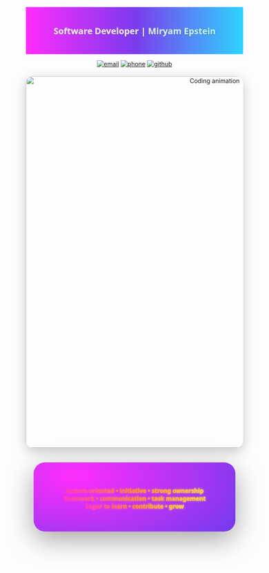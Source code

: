 <!-- Header with full‑width gradient in logo colors -->
<div align="center">
  <svg width="100%" height="260" viewBox="0 0 1200 260" xmlns="http://www.w3.org/2000/svg" role="img" aria-label="Software Developer | Miryam Epstein">
    <defs>
      <linearGradient id="bg" x1="0%" y1="0%" x2="100%" y2="0%">
        <stop offset="0%" stop-color="#ff2dfd"/>
        <stop offset="50%" stop-color="#7c3aed"/>
        <stop offset="100%" stop-color="#2dd4ff"/>
      </linearGradient>
      <linearGradient id="titleGrad" x1="0%" y1="0%" x2="100%" y2="0%">
        <stop offset="0%" stop-color="#ffd1ff"/>
        <stop offset="45%" stop-color="#e9d5ff"/>
        <stop offset="100%" stop-color="#a5f3ff"/>
      </linearGradient>
    </defs>
    <rect x="0" y="0" width="1200" height="260" fill="url(#bg)"/>
    <text x="50%" y="58%" text-anchor="middle" fill="url(#titleGrad)" font-size="48" font-weight="1000" font-family="Segoe UI, Inter, system-ui, -apple-system, Arial, sans-serif" style="paint-order:stroke; stroke:#0b1220; stroke-width:1.2;">Software Developer | Miryam Epstein</text>
  </svg>

  <!-- Contacts -->
  <p>
    <a href="mailto:m0533123308@gmail.com"><img alt="email" src="https://img.shields.io/badge/m0533123308%40gmail.com-ffffff?style=for-the-badge&label=Email&labelColor=111827&color=ff2dfd&logo=gmail&logoColor=white"></a>
    <a href="tel:+972533123308"><img alt="phone" src="https://img.shields.io/badge/%2B972--53--312--3308-ffffff?style=for-the-badge&label=Phone&labelColor=111827&color=7c3aed&logo=phone&logoColor=white"></a>
    <a href="https://github.com/Miriam-Epstein"><img alt="github" src="https://img.shields.io/badge/github.com%2FMiriam--Epstein-ffffff?style=for-the-badge&label=GitHub&labelColor=111827&color=2dd4ff&logo=github&logoColor=black"></a>
  </p>

  <!-- GIF directly after header and contacts -->
  <img src="assets/CodeCodingGIF.gif" alt="Coding animation" width="860" style="max-width:100%; border-radius:16px; box-shadow:0 8px 28px rgba(0,0,0,.22); margin-top:6px;"/>

  <!-- Hero card with logo-like background and neon text -->
  <div style="max-width:1100px; margin:34px auto 22px; padding:0 18px;">
    <div style="border-radius:26px; padding:42px 28px; box-shadow:0 18px 60px rgba(0,0,0,.35); background:radial-gradient(1200px 600px at 20% 20%, #ff2dfd 0%, #7c3aed 35%, #1e2a78 70%, #0b1220 100%);">
      <svg width="100%" height="220" viewBox="0 0 1200 220" xmlns="http://www.w3.org/2000/svg" role="img" aria-label="About lines">
        <defs>
          <!-- Warm neon gradient like the logo lettering -->
          <linearGradient id="letterGrad" x1="0%" y1="0%" x2="100%" y2="0%">
            <stop offset="0%" stop-color="#ff3abf"/>
            <stop offset="50%" stop-color="#ff8a3d"/>
            <stop offset="100%" stop-color="#ffd54a"/>
          </linearGradient>
          <filter id="txtGlow" x="-50%" y="-50%" width="200%" height="200%">
            <feGaussianBlur stdDeviation="6" result="blur"/>
            <feMerge>
              <feMergeNode in="blur"/>
              <feMergeNode in="SourceGraphic"/>
            </feMerge>
          </filter>
        </defs>
        <text x="50%" y="38%" text-anchor="middle" fill="url(#letterGrad)" font-size="40" font-weight="1000" font-family="Segoe UI, Inter, system-ui, -apple-system, Arial, sans-serif" filter="url(#txtGlow)">System‑oriented • initiative • strong ownership</text>
        <text x="50%" y="62%" text-anchor="middle" fill="url(#letterGrad)" font-size="40" font-weight="1000" font-family="Segoe UI, Inter, system-ui, -apple-system, Arial, sans-serif" filter="url(#txtGlow)">Teamwork • communication • task management</text>
        <text x="50%" y="86%" text-anchor="middle" fill="url(#letterGrad)" font-size="40" font-weight="1000" font-family="Segoe UI, Inter, system-ui, -apple-system, Arial, sans-serif" filter="url(#txtGlow)">Eager to learn • contribute • grow</text>
      </svg>
    </div>
  </div>
</div>


